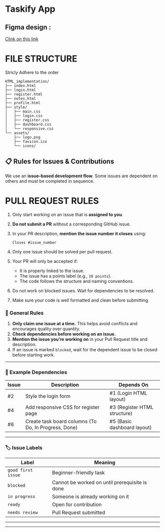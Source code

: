 # Taskify App

## Figma design :
[Clink on this link](https://www.figma.com/design/bHAeJU7u9dCuDDhY8H0V2Y/Untitled?node-id=0-1&t=zWdzjA3DKHBb5EdN-1 )
# FILE STRUCTURE
Stricly Adhere to the order

```pgsql
HTML_implementation/
├── index.html
├── login.html
├── register.html
├── notes.html
├── profile.html
├── style/
│   ├── main.css
│   ├── login.css
│   ├── register.css
│   ├── dashboard.css
│   └── responsive.css
└── assets/
    ├── logo.png
    ├── favicon.ico
    └── icons/

```

## 📋 Rules for Issues & Contributions

We use an **issue-based development flow**. Some issues are dependent on others and must be completed in sequence.

# PULL REQUEST RULES

1. Only start working on an issue that is **assigned to you**.
2. **Do not submit a PR** without a corresponding GitHub issue.
3. In your PR description, **mention the issue number it closes** using:

   ```
   Closes #issue_number
   ```
4. Only one issue should be solved per pull request.
5. Your PR will only be accepted if:

   * It is properly linked to the issue.
   * The issue has a points label (e.g., `10 points`).
   * The code follows the structure and naming conventions.
6. Do not work on blocked issues. Wait for dependencies to be resolved.
7. Make sure your code is well formatted and clean before submitting.


### 📌 General Rules

1. **Only claim one issue at a time.** This helps avoid conflicts and encourages quality over quantity.
2. **Check dependencies before working on an issue.**
3. **Mention the issue you’re working on** in your Pull Request title and description.
4. If an issue is marked `blocked`, wait for the dependent issue to be closed before starting work. 

---

### 🔗 Example Dependencies

| Issue | Description | Depends On |
|-------|-------------|------------|
| #2    | Style the login form | #1 (Login HTML layout) |
| #4    | Add responsive CSS for register page | #3 (Register HTML structure) |
| #6    | Create task board columns (To Do, In Progress, Done) | #5 (Basic dashboard layout) |

 
---

### 🏷️ Issue Labels

| Label         | Meaning                                |
|---------------|----------------------------------------|
| `good first issue` | Beginner-friendly task             |
| `blocked`     | Cannot be worked on until prerequisite is done |
| `in progress` | Someone is already working on it        |
| `ready`       | Open for contribution                   |
| `needs review`| Pull Request submitted                  |

---




---
